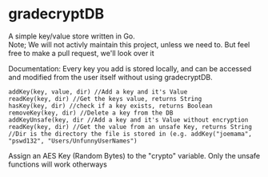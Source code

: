 # gradecryptDB
A simple key/value store written in Go.    
Note; We will not activly maintain this project, unless we need to. But feel free to make a pull request, we'll look over it

Documentation:
Every key you add is stored locally, and can be accessed and modified from the user itself without using gradecryptDB.

```
addKey(key, value, dir) //Add a key and it's Value
readKey(key, dir) //Get the keys value, returns String
hasKey(key, dir) //check if a key exists, returns Boolean
removeKey(key, dir) //Delete a key from the DB
addKeyUnsafe(key, dir //Add a key and it's Value without encryption
readKey(key, dir) //Get the value from an unsafe Key, returns String 
//Dir is the directory the file is stored in (e.g. addKey("joemama", "pswd132", "Users/UnfunnyUserNames")
```

Assign an AES Key (Random Bytes) to the "crypto" variable. Only the unsafe functions will work otherways
